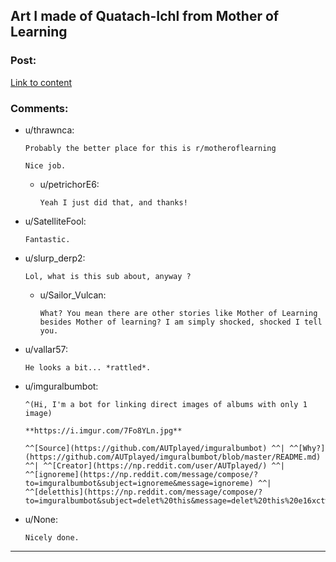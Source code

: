 ## Art I made of Quatach-Ichl from Mother of Learning

### Post:

[Link to content](https://imgur.com/a/tKkeHOh)

### Comments:

- u/thrawnca:
  ```
  Probably the better place for this is r/motheroflearning

  Nice job.
  ```

  - u/petrichorE6:
    ```
    Yeah I just did that, and thanks!
    ```

- u/SatelliteFool:
  ```
  Fantastic.
  ```

- u/slurp_derp2:
  ```
  Lol, what is this sub about, anyway ?
  ```

  - u/Sailor_Vulcan:
    ```
    What? You mean there are other stories like Mother of Learning besides Mother of learning? I am simply shocked, shocked I tell you.
    ```

- u/vallar57:
  ```
  He looks a bit... *rattled*.
  ```

- u/imguralbumbot:
  ```
  ^(Hi, I'm a bot for linking direct images of albums with only 1 image)

  **https://i.imgur.com/7Fo8YLn.jpg**

  ^^[Source](https://github.com/AUTplayed/imguralbumbot) ^^| ^^[Why?](https://github.com/AUTplayed/imguralbumbot/blob/master/README.md) ^^| ^^[Creator](https://np.reddit.com/user/AUTplayed/) ^^| ^^[ignoreme](https://np.reddit.com/message/compose/?to=imguralbumbot&subject=ignoreme&message=ignoreme) ^^| ^^[deletthis](https://np.reddit.com/message/compose/?to=imguralbumbot&subject=delet%20this&message=delet%20this%20e16xctw)
  ```

- u/None:
  ```
  Nicely done.
  ```

---

